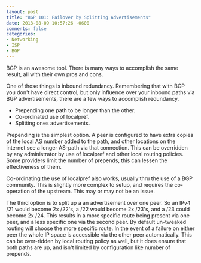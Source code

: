 ```yaml
---
layout: post
title: "BGP 101: Failover by Splitting Advertisements"
date: 2013-08-09 10:57:26 -0600
comments: false
categories:
- Networking
- ISP
- BGP
---
```

BGP is an awesome tool. There is many ways to accomplish the same result, all with their own pros and cons.

One of those things is inbound redundancy. Remembering that with BGP you don't have direct control, but only influence over your inbound paths via BGP advertisements, there are a few ways to accomplish redundancy.

<!--more-->

*	Prepending one path to be longer than the other.
*	Co-ordinated use of localpref.
*	Splitting ones advertisements.

Prepending is the simplest option. A peer is configured to have extra copies of the local AS number added to the path, and other locations on the internet see a longer AS-path via that connection. This can be overridden by any administrator by use of localpref and other local routing policies. Some providers limit the number of prepends, this can lessen the effectiveness of them.

Co-ordinating the use of localpref also works, usually thru the use of a BGP community. This is slightly more complex to setup, and requires the co-operation of the upstream. This may or may not be an issue.

The third option is to split up a an advertisement over one peer. So an IPv4 /21 would become 2x /22's, a /22 would become 2x /23's, and a /23 could become 2x /24. This results in a more specific route being present via one peer, and a less specific one via the second peer. By default un-tweaked routing will choose the more specific route. In the event of a failure on either peer the whole IP space is accessible via the other peer automatically. This can be over-ridden by local routing policy as well, but it does ensure that both paths are up, and isn't limited by configuration like number of prepends.
